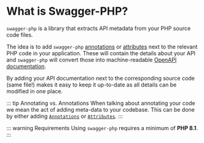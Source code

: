 # What is Swagger-PHP?

`swagger-php` is a library that extracts API metadata from your PHP source code files.

The idea is to add `swagger-php` [annotations](using-annotations.md) or [attributes](using-attributes.md)
next to the relevant PHP code in your application. These will contain the details about your API and
`swagger-php` will convert those into machine-readable [OpenAPI documentation](https://spec.openapis.org/oas/v3.1.0.html).

By adding your API documentation next to the corresponding source code (same file!) makes it easy to keep it up-to-date
as all details can be modified in one place.

::: tip Annotating vs. Annotations
When talking about annotating your code we mean the act of adding meta-data to your codebase. This can be done by
either adding [`Annotations`](using-annotations.md) or [`Attributes`](using-attributes.md).
:::

::: warning Requirements
Using `swagger-php` requires a minimum of **PHP&nbsp;8.1**.
:::
